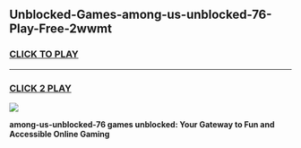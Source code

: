
## Unblocked-Games-among-us-unblocked-76-Play-Free-2wwmt
<h3>
<a href="https://premium76.site?title=among-us-unblocked-76&ref=17A">CLICK TO PLAY</a></h3>
<hr>

<h3>
<a href="https://premium76.site?title=among-us-unblocked-76&ref=17A">CLICK 2 PLAY</a>
  
</h3>

<a href="https://premium76.site?title=among-us-unblocked-76&ref=17A"><img src="https://clearcache.store/games.png"></a>


**among-us-unblocked-76 games unblocked: Your Gateway to Fun and Accessible Online Gaming**
